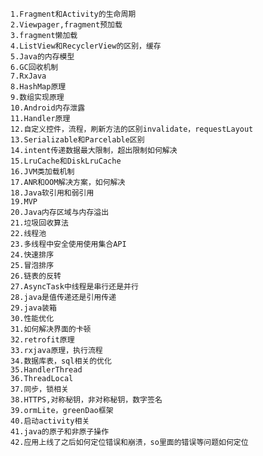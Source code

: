     1.Fragment和Activity的生命周期
    2.Viewpager,fragment预加载
    3.fragment懒加载
    4.ListView和RecyclerView的区别，缓存
    5.Java的内存模型
    6.GC回收机制
    7.RxJava
    8.HashMap原理
    9.数组实现原理
    10.Android内存泄露
    11.Handler原理
    12.自定义控件，流程，刷新方法的区别invalidate，requestLayout
    13.Serializable和Parcelable区别
    14.intent传递数据最大限制，超出限制如何解决
    15.LruCache和DiskLruCache
    16.JVM类加载机制
    17.ANR和OOM解决方案，如何解决
    18.Java软引用和弱引用
    19.MVP
    20.Java内存区域与内存溢出
    21.垃圾回收算法
    22.线程池
    23.多线程中安全使用使用集合API
    24.快速排序
    25.冒泡排序
    26.链表的反转
    27.AsyncTask中线程是串行还是并行
    28.java是值传递还是引用传递
    29.java装箱
    30.性能优化
    31.如何解决界面的卡顿
    32.retrofit原理
    33.rxjava原理，执行流程
    34.数据库表，sql相关的优化
    35.HandlerThread
    36.ThreadLocal
    37.同步，锁相关
    38.HTTPS,对称秘钥，非对称秘钥，数字签名
    39.ormLite，greenDao框架
    40.启动activity相关
    41.java的原子和非原子操作
    42.应用上线了之后如何定位错误和崩溃，so里面的错误等问题如何定位